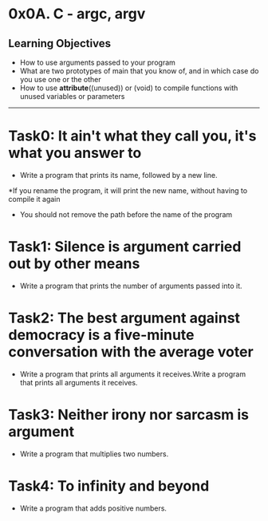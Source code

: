 # 0x0A. C - argc, argv

## Learning Objectives
* How to use arguments passed to your program
* What are two prototypes of main that you know of, and in which case do you use one or the other
* How to use __attribute__((unused)) or (void) to compile functions with unused variables or parameters

---

# Task0: It ain't what they call you, it's what you answer to
* Write a program that prints its name, followed by a new line.

*If you rename the program, it will print the new name, without having to compile it again
* You should not remove the path before the name of the program

# Task1: Silence is argument carried out by other means
* Write a program that prints the number of arguments passed into it.

# Task2: The best argument against democracy is a five-minute conversation with the average voter
* Write a program that prints all arguments it receives.Write a program that prints all arguments it receives.

# Task3: Neither irony nor sarcasm is argument
* Write a program that multiplies two numbers.

# Task4: To infinity and beyond
* Write a program that adds positive numbers.
